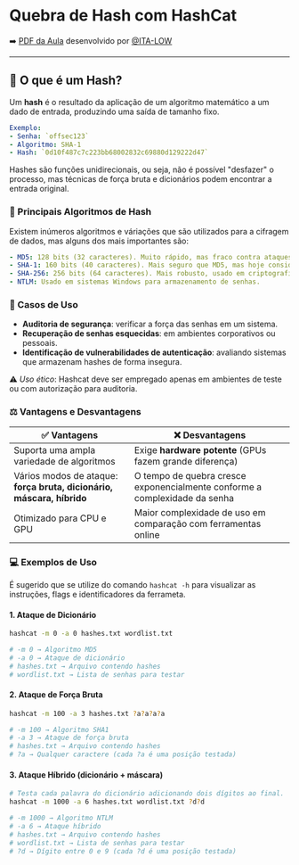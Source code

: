 # Quebra de Hash com HashCat

➡️ [PDF da Aula](./pdf/hashcat.pdf) desenvolvido por [@ITA-LOW](https://github.com/ITA-LOW)

---

## 🧩 O que é um Hash?

Um **hash** é o resultado da aplicação de um algoritmo matemático a um dado de entrada, produzindo uma saída de tamanho fixo.

```yaml
Exemplo:
- Senha: `offsec123`  
- Algoritmo: SHA-1  
- Hash: `0d10f487c7c223bb68002832c69880d129222d47`
```
Hashes são funções unidirecionais, ou seja, não é possível "desfazer" o processo, mas técnicas de força bruta e dicionários podem encontrar a entrada original.

### 🔑 Principais Algoritmos de Hash

Existem inúmeros algoritmos e váriações que são utilizados para a cifragem de dados, mas alguns dos mais importantes são:

```yaml
- MD5: 128 bits (32 caracteres). Muito rápido, mas fraco contra ataques.  
- SHA-1: 160 bits (40 caracteres). Mais seguro que MD5, mas hoje considerado inseguro.  
- SHA-256: 256 bits (64 caracteres). Mais robusto, usado em criptografia moderna.  
- NTLM: Usado em sistemas Windows para armazenamento de senhas.
```

### 🎯 Casos de Uso

- **Auditoria de segurança**: verificar a força das senhas em um sistema.  
- **Recuperação de senhas esquecidas**: em ambientes corporativos ou pessoais.  
- **Identificação de vulnerabilidades de autenticação**: avaliando sistemas que armazenam hashes de forma insegura.  

⚠️ *Uso ético*: Hashcat deve ser empregado apenas em ambientes de teste ou com autorização para auditoria.

### ⚖️ Vantagens e Desvantagens

| ✅ Vantagens                                                          | ❌ Desvantagens                                                              |
|-----------------------------------------------------------------------|-------------------------------------------------------------------------------|
| Suporta uma ampla variedade de algoritmos                             | Exige **hardware potente** (GPUs fazem grande diferença)                      |
| Vários modos de ataque: **força bruta, dicionário, máscara, híbrido** | O tempo de quebra cresce exponencialmente conforme a complexidade da senha    |
| Otimizado para CPU e GPU                                              | Maior complexidade de uso em comparação com ferramentas online                |

### 💻 Exemplos de Uso

É sugerido que se utilize do comando `hashcat -h` para visualizar as instruções, flags e identificadores da ferrameta.

#### 1. Ataque de Dicionário

```bash
hashcat -m 0 -a 0 hashes.txt wordlist.txt

# -m 0 → Algoritmo MD5
# -a 0 → Ataque de dicionário
# hashes.txt → Arquivo contendo hashes
# wordlist.txt → Lista de senhas para testar
```

#### 2. Ataque de Força Bruta

```bash
hashcat -m 100 -a 3 hashes.txt ?a?a?a?a

# -m 100 → Algoritmo SHA1
# -a 3 → Ataque de força bruta
# hashes.txt → Arquivo contendo hashes
# ?a → Qualquer caractere (cada ?a é uma posição testada)
```

#### 3. Ataque Híbrido (dicionário + máscara)

```bash
# Testa cada palavra do dicionário adicionando dois dígitos ao final.
hashcat -m 1000 -a 6 hashes.txt wordlist.txt ?d?d

# -m 1000 → Algoritmo NTLM
# -a 6 → Ataque híbrido
# hashes.txt → Arquivo contendo hashes
# wordlist.txt → Lista de senhas para testar
# ?d → Dígito entre 0 e 9 (cada ?d é uma posição testada)
```
